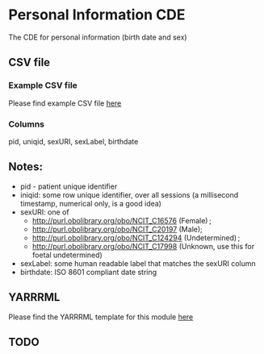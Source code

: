 # Personal Information CDE

The CDE for personal information (birth date and sex)

## CSV file 

### Example CSV file
Please find example CSV file [here](../csv/personal.csv)

### Columns

pid, uniqid, sexURI, sexLabel, birthdate


## Notes:
  * pid - patient unique identifier
  * iniqid:  some row unique identifier, over all sessions (a millisecond timestamp, numerical only, is a good idea)
  * sexURI: one of 
    * http://purl.obolibrary.org/obo/NCIT_C16576 (Female) ; 
    * http://purl.obolibrary.org/obo/NCIT_C20197 (Male); 
    * http://purl.obolibrary.org/obo/NCIT_C124294 (Undetermined) ; 
    * http://purl.obolibrary.org/obo/NCIT_C17998 (Unknown, use this for foetal undetermined) 
  * sexLabel:  some human readable label that matches the sexURI column
  * birthdate:  ISO 8601 compliant date string

## YARRRML

Please find the YARRRML template for this module [here](../templates/personal_yarrrml_template.yaml)
  
##  TODO

